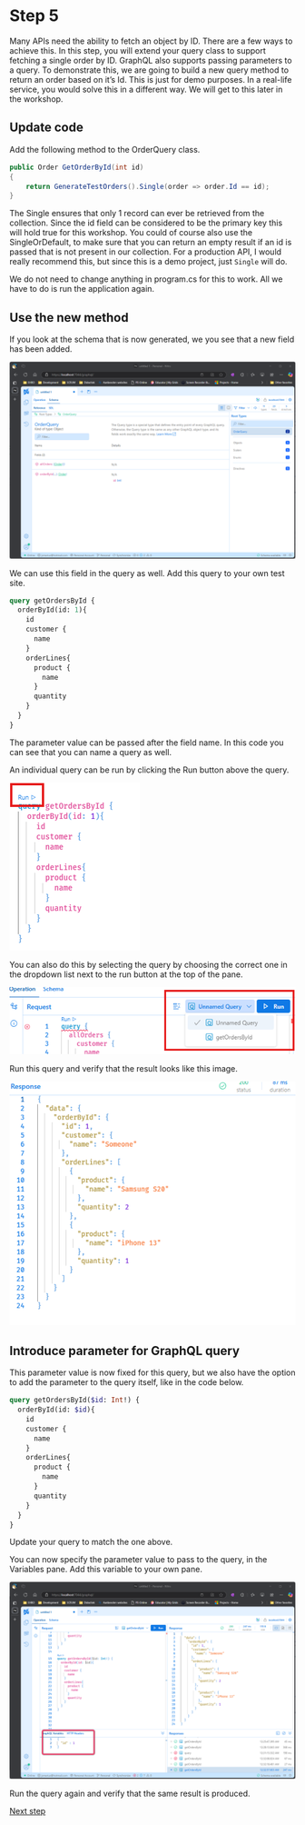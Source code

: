 # Step 5

Many APIs need the ability to fetch an object by ID. There are a few ways to achieve this. In this step, you will extend your query class to support fetching a single order by ID.
GraphQL also supports passing parameters to a query. To demonstrate this, we are going to build a new query method to return an order based on it’s Id. This is just for demo purposes. In a real-life service, you would solve this in a different way. We will get to this later in the workshop.

## Update code

Add the following method to the OrderQuery class.
```csharp
public Order GetOrderById(int id)
{
    return GenerateTestOrders().Single(order => order.Id == id);
}
```
The Single ensures that only 1 record can ever be retrieved from the collection. Since the id field can be considered to be the primary key this will hold true for this workshop. You could of course also use the SingleOrDefault, to make sure that you can return an empty result if an id is passed that is not present in our collection. For a production API, I would really recommend this, but since this is a demo project, just `Single` will do.

We do not need to change anything in program.cs for this to work. All we have to do is run the application again.

## Use the new method

If you look at the schema that is now generated, we you see that a new field has been added.


![Schema with query method with parameter added](./images/Query%20without%20external%20parameter.png)

We can use this field in the query as well. Add this query to your own test site. 

```graphql
query getOrdersById {
  orderById(id: 1){
    id
    customer {
      name
    }
    orderLines{
      product {
        name
      }
      quantity
    }
  }
}
```
The parameter value can be passed after the field name.
In this code you can see that you can name a query as well.

An individual query can be run by clicking the Run button above the query.

![Run single query option 1](./images/Run%20single%20query.png)

You can also do this by selecting the query by choosing the correct one in the dropdown list next to the run button at the top of the pane.

![Run single query option 2](./images/Select%20individual%20query.png)

Run this query and verify that the result looks like this image.

![Query result](./images/Result%20query%20with%20parameter.png)


## Introduce parameter for GraphQL query

This parameter value is now fixed for this query, but we also have the option to add the parameter to the query itself, like in the code below. 

```graphql
query getOrdersById($id: Int!) {
  orderById(id: $id){
    id
    customer {
      name
    }
    orderLines{
      product {
        name
      }
      quantity
    }
  }
}
```
Update your query to match the one above.

You can now specify the parameter value to pass to the query, in the Variables pane. Add this variable to your own pane.

![Query with parameter](./images/With%20passed%20parameter.png)

Run the query again and verify that the same result is produced.

[Next step](./Step6.md)